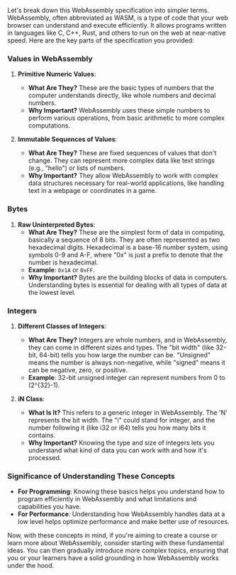 Let's break down this WebAssembly specification into simpler terms. WebAssembly, often abbreviated as WASM, is a type of code that your web browser can understand and execute efficiently. It allows programs written in languages like C, C++, Rust, and others to run on the web at near-native speed. Here are the key parts of the specification you provided:

### Values in WebAssembly

1. **Primitive Numeric Values**:
   - **What Are They?** These are the basic types of numbers that the computer understands directly, like whole numbers and decimal numbers.
   - **Why Important?** WebAssembly uses these simple numbers to perform various operations, from basic arithmetic to more complex computations.

2. **Immutable Sequences of Values**:
   - **What Are They?** These are fixed sequences of values that don't change. They can represent more complex data like text strings (e.g., "hello") or lists of numbers.
   - **Why Important?** They allow WebAssembly to work with complex data structures necessary for real-world applications, like handling text in a webpage or coordinates in a game.

### Bytes

1. **Raw Uninterpreted Bytes**:
   - **What Are They?** These are the simplest form of data in computing, basically a sequence of 8 bits. They are often represented as two hexadecimal digits. Hexadecimal is a base-16 number system, using symbols 0-9 and A-F, where "0x" is just a prefix to denote that the number is hexadecimal.
   - **Example**: `0x1A` or `0xFF`.
   - **Why Important?** Bytes are the building blocks of data in computers. Understanding bytes is essential for dealing with all types of data at the lowest level.

### Integers

1. **Different Classes of Integers**:
   - **What Are They?** Integers are whole numbers, and in WebAssembly, they can come in different sizes and types. The "bit width" (like 32-bit, 64-bit) tells you how large the number can be. "Unsigned" means the number is always non-negative, while "signed" means it can be negative, zero, or positive.
   - **Example**: 32-bit unsigned integer can represent numbers from 0 to \(2^{32}-1\).

2. **iN Class**:
   - **What Is It?** This refers to a generic integer in WebAssembly. The 'N' represents the bit width. The "i" could stand for integer, and the number following it (like i32 or i64) tells you how many bits it contains.
   - **Why Important?** Knowing the type and size of integers lets you understand what kind of data you can work with and how it's processed.

### Significance of Understanding These Concepts

- **For Programming**: Knowing these basics helps you understand how to program efficiently in WebAssembly and what limitations and capabilities you have.
- **For Performance**: Understanding how WebAssembly handles data at a low level helps optimize performance and make better use of resources.

Now, with these concepts in mind, if you're aiming to create a course or learn more about WebAssembly, consider starting with these fundamental ideas. You can then gradually introduce more complex topics, ensuring that you or your learners have a solid grounding in how WebAssembly works under the hood.